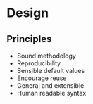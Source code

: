 # Design

## Principles
- Sound methodology
- Reproducibility
- Sensible default values
- Encourage reuse
- General and extensible
- Human readable syntax
